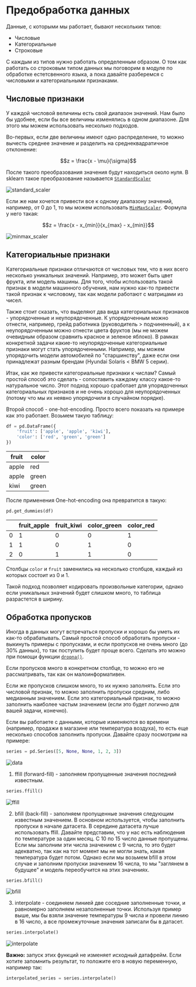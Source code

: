 # Предобработка данных

Данные, с которыми мы работает, бывают нескольких типов:

- Числовые
- Категориальные
- Строковые

С каждым из типов нужно работать определенным образом. О том как работать со строковым типом данных мы поговорим в модуле по обработке естетсвенного языка, а пока давайте разберемся с числовыми и категориальными признаками.

## Числовые признаки

У каждой числовой величины есть свой диапазон значений. Нам было бы удобнее, если бы все величины изменялись в одном диапазоне. Для этого мы можем использовать несколько подходов.

Во-первых, если две величины имеют одно распределение, то можно вычесть среднее значение и разделить на среднеквадратичное отклонение:

$$z = \frac{x - \mu}{\sigma}$$

После такого преобразования значения будут находиться около нуля. В sklearn такое преобразование называется [`StandardScaler`](https://scikit-learn.org/stable/modules/generated/sklearn.preprocessing.StandardScaler.html)

![standard_scaler](../images/standard_scaler.jpg)

Если же нам хочется привести все к одному диапазону значений, например, от 0 до 1, то мы можем использовать [`MinMaxScaler`](https://scikit-learn.org/stable/modules/generated/sklearn.preprocessing.MinMaxScaler.html). Формула у него такая:

$$z = \frac{x - x_{min}}{x_{max} - x_{min}}$$

![minmax_scaler](../images/minmax_scaler.jpg)

## Категориальные признаки

Категориальные признаки отличаются от числовых тем, что в них всего несколько уникальных значений. Например, это может быть цвет фрукта, или модель машины. Для того, чтобы использовать такой признак в модели машинного обучения, нам нужно как-то привести такой признак к числовому, так как модели работают с матрицами из чисел.

Также стоит сказать, что выделяют два вида категориальных признаков - упорядоченные и неупорядоченные. К упорядоченным можно отнести, например, грейд работника (руководитель > подчиненный), а к неупорядоченным можно отнести цвета фруктов (мы не можем очевидным образом сравнить красное и зеленое яблоко). В рамках конкретной задачи какие-то неупорядоченные категориальные признаки могут стать упорядоченными. Например, мы можем упорядочить модели автомобилей по "старшинству", даже если они принадлежат разным брендам (Hyundai Solaris < BMW 5 серии).

Итак, как же привести категориальные признаки к числам? Самый простой способ это сделать - сопоставить каждому классу какое-то натуральное число. Этот подход хорошо сработает для упорядоченных категориальных признаков и не очень хорошо для неупорядоченных (потому что мы их неявно упорядочили в случайном порядке).

Второй способ - one-hot-encoding. Просто всего показать на примере как это работает. Возьмем такую таблицу:

```python
df = pd.DataFrame({
    'fruit': ['apple', 'apple', 'kiwi'],
    'color': ['red', 'green', 'green']
})
```

|fruit|color|
|-----|-----|
|apple|red  |
|apple|green|
|kiwi|green|

После применения One-hot-encoding она превратится в такую:

```python
pd.get_dummies(df)
```

| | fruit_apple | fruit_kiwi | color_green | color_red |
|-| ----------- | ---------- | ----------- | --------- |
|0| 1 | 0 | 0 | 1 |
|1| 1 | 0 | 1 | 0 |
|2| 0 | 1 | 1 | 0 |

Столбцы `color` и `fruit` заменились на несколько столбцов, каждый из которых состоит из 0 и 1.

Такой подход позволяет кодировать произвольные категории, однако если уникальных значений будет слишком много, то таблица разрастется в ширину.

## Обработка пропусков

Иногда в данных могут встречаться пропуски и хорошо бы уметь их как-то обрабатывать. Самый простой способ обработать пропуски - выкинуть примеры с пропусками, и если пропусков не очень много (до 30% данных), то так поступить будет проще всего. Сделать это можно при помощи функции [`dropna()`](https://pandas.pydata.org/docs/reference/api/pandas.DataFrame.dropna.html).

Если пропусков много в конкретном столбце, то можно его не рассматривать, так как он малоинформативен.

Если же пропусков слишком много, то их нужно заполнять. Если это числовой признак, то можно заполнить пропуски средним, либо медианным значением. Если это категориальный признак, то можно заполнить наиболее частым значением (если это будет логично для вашей задачи, конечно).

Если вы работаете с данными, которые изменяются во времени (например, продажи в магазине или температура воздуха), то есть еще несколько способов заполнить пропуски. Давайте сразу посмотрим на примере:

```python
series = pd.Series([5, None, None, 1, 2, 3])
```

![data](../images/fillna_data.jpg)

1. ffill (forward-fill) - заполняем пропущенные значения последний известным.

```python
series.ffill()
```

![ffill](../images/fillna_ffill.jpg)

2. bfill (back-fill) - заполняем пропущенные значения следующим известным значением. В основном используется, чтобы заполнить пропуски в начале датасета. В середине датасета лучше использовать ffill. Давайте представим, что у нас есть наблюдения по температуре за один месяц. С 10 по 15 число данные пропущены. Если мы заполним эти числа значением с 9 числа, то это будет адекватно, так как на тот момент мы не могли знать, какая температура будет потом. Однако если мы возьмем bfill в этом случае и заполним пропуски значением 16 числа, то мы "заглянем в будущее" и модель переобучится на этих значениях.

```python
series.bfill()
```

![bfill](../images/fillna_bfill.jpg)

3. interpolate - соединяем линией две соседние заполненные точки, и равномерно заполняем незаполненные точки. Используя пример выше, мы бы взяли значение температуры 9 числа и провели линию в 16 число, а все промежуточные значения записали бы в датасет.

```python
series.interpolate()
```

![interpolate](../images/fillna_interpolate.jpg)

**Важно:** запуск этих функций не изменяет исходный датафрейм. Если хотите запомнить результат, то положите его в новую переменную, например так:

```python
interpolated_series = series.interpolate()
```
